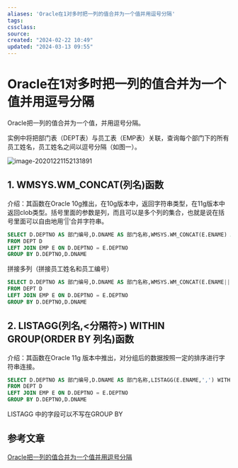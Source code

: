 ```yaml
---
aliases: 'Oracle在1对多时把一列的值合并为一个值并用逗号分隔'
tags: 
cssclass:
source:
created: "2024-02-22 10:49"
updated: "2024-03-13 09:55"
---
```

# Oracle在1对多时把一列的值合并为一个值并用逗号分隔

Oracle把一列的值合并为一个值，并用逗号分隔。

实例中将把部门表（DEPT表）与员工表（EMP表）关联，查询每个部门下的所有员工姓名，员工姓名之间以逗号分隔（如图一）。

![image-20201221152131891](https://cdn.jsdelivr.net/gh/MrJackC/PicGoImages/other/202403130955541.png)

## 1. WMSYS.WM_CONCAT(列名)函数

 介绍：其函数在Oracle 10g推出，在10g版本中，返回字符串类型，在11g版本中返回clob类型。括号里面的参数是列，而且可以是多个列的集合，也就是说在括号里面可以自由地用‘||’合并字符串。

```sql
SELECT D.DEPTNO AS 部门编号,D.DNAME AS 部门名称,WMSYS.WM_CONCAT(E.ENAME) AS 员工列表 
FROM DEPT D
LEFT JOIN EMP E ON D.DEPTNO = E.DEPTNO
GROUP BY D.DEPTNO,D.DNAME
```

拼接多列（拼接员工姓名和员工编号）

```sql
SELECT D.DEPTNO AS 部门编号,D.DNAME AS 部门名称,WMSYS.WM_CONCAT(E.ENAME||'('||E.EMPNO||')') AS 员工列表 
FROM DEPT D
LEFT JOIN EMP E ON D.DEPTNO = E.DEPTNO
GROUP BY D.DEPTNO,D.DNAME
```

## 2. LISTAGG(列名,<分隔符>) WITHIN GROUP(ORDER BY 列名)函数

介绍：其函数在Oracle 11g 版本中推出，对分组后的数据按照一定的排序进行字符串连接。

```sql
SELECT D.DEPTNO AS 部门编号,D.DNAME AS 部门名称,LISTAGG(E.ENAME,',') WITHIN GROUP(ORDER BY E.ENAME) AS 员工列表 
FROM DEPT D
LEFT JOIN EMP E ON D.DEPTNO = E.DEPTNO
GROUP BY D.DEPTNO,D.DNAME
```

LISTAGG 中的字段可以不写在GROUP BY

## 参考文章

[Oracle把一列的值合并为一个值并用逗号分隔](https://blog.csdn.net/pan_junbiao/article/details/79948222)
